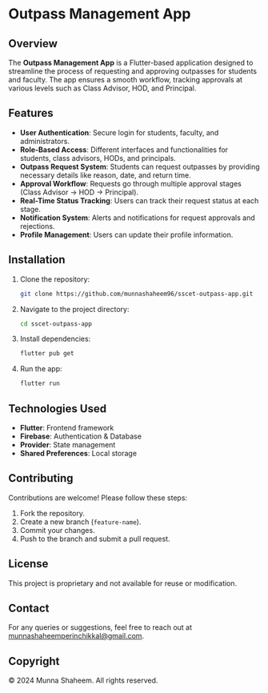 # Outpass Management App

## Overview
The **Outpass Management App** is a Flutter-based application designed to streamline the process of requesting and approving outpasses for students and faculty. The app ensures a smooth workflow, tracking approvals at various levels such as Class Advisor, HOD, and Principal.

## Features
- **User Authentication**: Secure login for students, faculty, and administrators.
- **Role-Based Access**: Different interfaces and functionalities for students, class advisors, HODs, and principals.
- **Outpass Request System**: Students can request outpasses by providing necessary details like reason, date, and return time.
- **Approval Workflow**: Requests go through multiple approval stages (Class Advisor → HOD → Principal).
- **Real-Time Status Tracking**: Users can track their request status at each stage.
- **Notification System**: Alerts and notifications for request approvals and rejections.
- **Profile Management**: Users can update their profile information.

## Installation
1. Clone the repository:
   ```sh
   git clone https://github.com/munnashaheem96/sscet-outpass-app.git
   ```
2. Navigate to the project directory:
   ```sh
   cd sscet-outpass-app
   ```
3. Install dependencies:
   ```sh
   flutter pub get
   ```
4. Run the app:
   ```sh
   flutter run
   ```

## Technologies Used
- **Flutter**: Frontend framework
- **Firebase**: Authentication & Database
- **Provider**: State management
- **Shared Preferences**: Local storage

## Contributing
Contributions are welcome! Please follow these steps:
1. Fork the repository.
2. Create a new branch (`feature-name`).
3. Commit your changes.
4. Push to the branch and submit a pull request.

## License
This project is proprietary and not available for reuse or modification.

## Contact
For any queries or suggestions, feel free to reach out at [munnashaheemperinchikkal@gmail.com](mailto:munnashaheemperinchikkal@gmail.com).

## Copyright
© 2024 Munna Shaheem. All rights reserved.